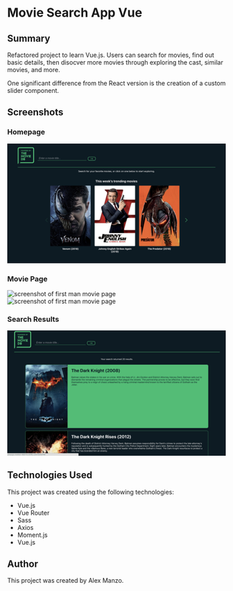 <h1>Movie Search App Vue</h1>

<h2>Summary</h2>
<p>Refactored project to learn Vue.js. Users can search for movies, find out basic details, then disocver more movies through exploring the cast, similar movies, and more.</p>
<p>One significant difference from the React version is the creation of a custom slider component.</p>

<h2>Screenshots</h2>
<h3>Homepage</h3>
	<img src='./screenshots/homepage.png' alt='screenshot of movie search homepage' />
<h3>Movie Page</h3>
	<img src='./screenshots/moviepage.png' alt='screenshot of first man movie page' />
    	<img src='./screenshots/cast-similarmovies.png' alt='screenshot of first man movie page' />
<h3>Search Results</h3>
	<img src='./screenshots/searchresults.png' alt='screenshot of search results' />

<h2>Technologies Used</h2>
<p>This project was created using the following technologies:</p>
<ul>
<li>Vue.js</li>
<li>Vue Router</li>
<li>Sass</li>
<li>Axios</li>
<li>Moment.js</li>
<li>Vue.js</li>
</ul>
<h2>Author</h2>
<p>This project was created by Alex Manzo.</p>
